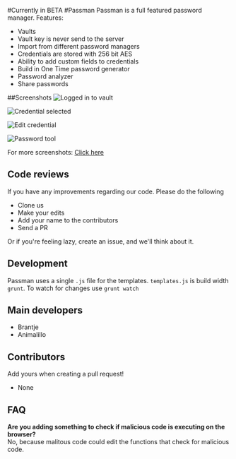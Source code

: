 #Currently in BETA
#Passman
Passman is a full featured password manager. 
Features:
- Vaults
- Vault key is never send to the server
- Import from different password managers
- Credentials are stored with 256 bit AES
- Ability to add custom fields to credentials
- Build in One Time password generator
- Password analyzer
- Share passwords

##Screenshots
![Logged in to vault](http://i.imgur.com/ciShQZg.png)   

![Credential selected](http://i.imgur.com/3tENldT.png)   

![Edit credential](http://i.imgur.com/Iwm3hUe.png)   

![Password tool](http://i.imgur.com/ZYkN70r.png)

For more screenshots: [Click here](http://imgur.com/a/giKVt)

## Code reviews
If you have any improvements regarding our code.
Please do the following
- Clone us
- Make your edits
- Add your name to the contributors 
- Send a PR   

Or if you're feeling lazy, create an issue, and we'll think about it.



## Development
Passman uses a single `.js` file for the templates.
`templates.js` is build width `grunt`.
To watch for changes use `grunt watch`

## Main developers
- Brantje
- Animalillo

## Contributors
Add yours when creating a pull request!
- None


## FAQ
**Are you adding something to check if malicious code is executing on the browser?**   
No, because malitous code could edit the functions that check for malicious code.